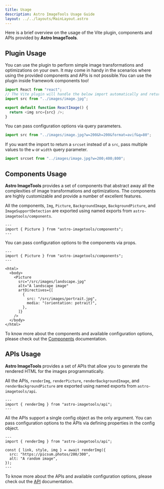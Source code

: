 ```yaml
---
title: Usage
description: Astro ImageTools Usage Guide
layout: ../../layouts/MainLayout.astro
---
```


Here is a brief overview on the usage of the Vite plugin, components and APIs provided by **Astro ImageTools**.

## Plugin Usage

<!-- The Vite plugin is used by the components and APIs interally to perform all kinds of image transformations and optimizations. After you register the Vite plugin as shown in the [Installation](/en/installation) documentation, it takes care of all the necessary configurations and starts looking image imports. -->

You can use the plugin to perform simple image transformations and optimizations on your own. It may come in handy in the scenarios where using the provided components and APIs is not possible.You can use the plugin inside framework components too!

```js
import React from "react";
// The Vite plugin will handle the below import automatically and return a path to the optimized image
import src from "../images/image.jpg";

export default function ReactImage() {
  return <img src={src} />;
}
```

You can pass configuration options via query parameters.

```js
import src from "../images/image.jpg?w=200&h=200&format=avif&q=80";
```

If you want the import to return a `srcset` instead of a `src`, pass multiple values to the `w` or `width` query parameter.

```js
import srcset from "../images/image.jpg?w=200;400;800";
```

## Components Usage

**Astro ImageTools** provides a set of components that abstract away all the complexities of image transformations and optimizations. The components are highly customizable and provide a number of excellent features.

All the components, `Img`, `Picture`, `BackgroundImage`, `BackgroundPicture`, and `ImageSupportDetection` are exported using named exports from `astro-imagetools/components`.

```astro
---
import { Picture } from "astro-imagetools/components";
---
```

You can pass configuration options to the components via props.

```astro
---
import { Picture } from "astro-imagetools/components";
---

<html>
  <body>
    <Picture
      src="/src/images/landscape.jpg"
      alt="A landscape image"
      artDirectives={[
        {
          src: "/src/images/portrait.jpg",
          media: "(orientation: potrait)",
        },
      ]}
    />
  </body>
</html>
```

To know more about the components and available configuration options, please check out the [Components](/en/components) documentation.

## APIs Usage

**Astro ImageTools** provides a set of APIs that allow you to generate the rendered HTML for the images programmatically.

All the APIs, `renderImg`, `renderPicture`, `renderBackgroundImage`, and `renderBackgroundPicture` are exported using named exports from `astro-imagetools/api`.

```astro
---
import { renderImg } from "astro-imagetools/api";
---
```

All the APIs support a single config object as the only argument. You can pass configuration options to the APIs via defining properties in the config object.

```astro
---
import { renderImg } from "astro-imagetools/api";

const { link, style, img } = await renderImg({
  src: "https://picsum.photos/200/300",
  alt: "A random image",
});
---
```

To know more about the APIs and available configuration options, please check out the [API](/en/api) documentation.
